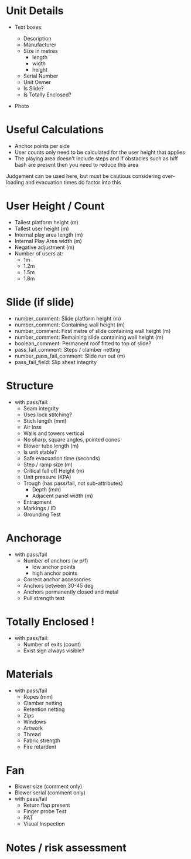 # Unit Details

- Text boxes:

  - Description
  - Manufacturer
  - Size in metres
    - length
    - width
    - height
  - Serial Number
  - Unit Owner
  - Is Slide?
  - Is Totally Enclosed?

- Photo

# Useful Calculations

- Anchor points per side
- User counts only need to be calculated for the user height that applies
- The playing area doesn't include steps and if obstacles such as biff bash are present then you need to reduce this area

Judgement can be used here, but must be cautious considering over-loading and evacuation times do factor into this

# User Height / Count

- Tallest platform height (m)
- Tallest user height (m)
- Internal play area length (m)
- Internal Play Area width (m)
- Negative adjustment (m)
- Number of users at:
  - 1m
  - 1.2m
  - 1.5m
  - 1.8m

# Slide (if slide)

- number_comment: Slide platform height (m)
- number_comment: Containing wall height (m)
- number_comment: First metre of slide containing wall height (m)
- number_comment: Remaining slide containing wall height (m)
- boolean_comment: Permanent roof fitted to top of slide?
- pass_fail_comment: Steps / clamber netting
- number_pass_fail_comment: Slide run out (m)
- pass_fail_field: Slip sheet integrity

# Structure

- with pass/fail:
  - Seam integrity
  - Uses lock stitching?
  - Stich length (mm)
  - Air loss
  - Walls and towers vertical
  - No sharp, square angles, pointed cones
  - Blower tube length (m)
  - Is unit stable?
  - Safe evacuation time (seconds)
  - Step / ramp size (m)
  - Critical fall off Height (m)
  - Unit pressure (KPA)
  - Trough (has pass/fail, not sub-attributes)
    - Depth (mm)
    - Adjacent panel width (m)
  - Entrapment
  - Markings / ID
  - Grounding Test

# Anchorage

- with pass/fail
  - Number of anchors (w p/f)
    - low anchor points
    - high anchor points
  - Correct anchor accessories
  - Anchors between 30-45 deg
  - Anchors permanently closed and metal
  - Pull strength test

# Totally Enclosed !

- with pass/fail:
  - Number of exits (count)
  - Exist sign always visible?

# Materials

- with pass/fail
  - Ropes (mm)
  - Clamber netting
  - Retention netting
  - Zips
  - Windows
  - Artwork
  - Thread
  - Fabric strength
  - Fire retardent

# Fan

- Blower size (comment only)
- Blower serial (comment only)
- with pass/fail
  - Return flap present
  - Finger probe Test
  - PAT
  - Visual Inspection

# Notes / risk assessment
